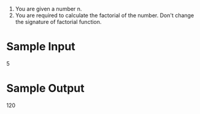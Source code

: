 1. You are given a number n.
2. You are required to calculate the factorial of the number. Don't change the signature of factorial function.


# Sample Input

5

# Sample Output

120